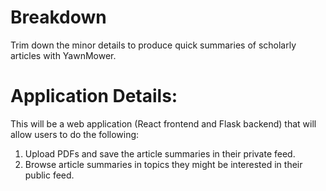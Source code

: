 # Breakdown
Trim down the minor details to produce quick summaries of scholarly articles with YawnMower.


# Application Details:
This will be a web application (React frontend and Flask backend) that will allow users to do the following:
1. Upload PDFs and save the article summaries in their private feed.
2. Browse article summaries in topics they might be interested in their public feed.


